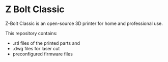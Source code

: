 # Z Bolt Classic

Z-Bolt Classic is an open-source 3D printer for home and professional use. 

This repository contains: 
- .stl files of the printed parts and 
- .dwg files for laser cut
- preconfigured firmware files
